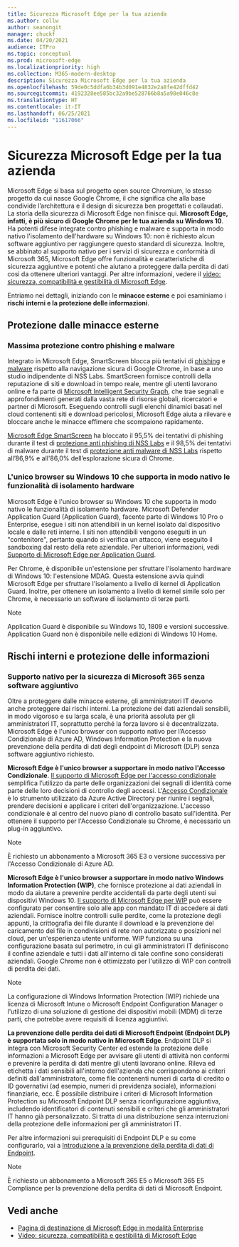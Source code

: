 ```yaml
---
title: Sicurezza Microsoft Edge per la tua azienda
ms.author: collw
author: seanongit
manager: chuckf
ms.date: 04/20/2021
audience: ITPro
ms.topic: conceptual
ms.prod: microsoft-edge
ms.localizationpriority: high
ms.collection: M365-modern-desktop
description: Sicurezza Microsoft Edge per la tua azienda
ms.openlocfilehash: 59de0c5ddfa6b34b3d091e4832e2a8fe42dffd42
ms.sourcegitcommit: 4192328ee585bc32a9be528766b8a5a98e046c8e
ms.translationtype: HT
ms.contentlocale: it-IT
ms.lasthandoff: 06/25/2021
ms.locfileid: "11617066"
---
```

# <a name="microsoft-edge-security-for-your-business"></a>Sicurezza Microsoft Edge per la tua azienda

Microsoft Edge si basa sul progetto open source Chromium, lo stesso progetto da cui nasce Google Chrome, il che significa che alla base condivide l’architettura e il design di sicurezza ben progettati e collaudati. La storia della sicurezza di Microsoft Edge non finisce qui. **Microsoft Edge, infatti, è più sicuro di Google Chrome per le tua azienda su Windows 10**. Ha potenti difese integrate contro phishing e malware e supporta in modo nativo l'isolamento dell'hardware su Windows 10: non è richiesto alcun software aggiuntivo per raggiungere questo standard di sicurezza. Inoltre, se abbinato al supporto nativo per i servizi di sicurezza e conformità di Microsoft 365, Microsoft Edge offre funzionalità e caratteristiche di sicurezza aggiuntive e potenti che aiutano a proteggere dalla perdita di dati cosi da ottenere ulteriori vantaggi. Per altre informazioni, vedere il [video: sicurezza, compatibilità e gestibilità di Microsoft Edge](microsoft-edge-video-security-compatibility-manageability.md).

Entriamo nei dettagli, iniziando con le **minacce esterne** e poi esaminiamo i **rischi interni e la protezione delle informazioni**.

## <a name="external-threat-protection"></a>Protezione dalle minacce esterne

### <a name="highest-rated-protection-against-phishing-and-malware"></a>Massima protezione contro phishing e malware

Integrato in Microsoft Edge, SmartScreen blocca più tentativi di [phishing](https://query.prod.cms.rt.microsoft.com/cms/api/am/binary/RWASN1) e [malware](https://query.prod.cms.rt.microsoft.com/cms/api/am/binary/RWANMW) rispetto alla navigazione sicura di Google Chrome, in base a uno studio indipendente di NSS Labs. SmartScreen fornisce controlli della reputazione di siti e download in tempo reale, mentre gli utenti lavorano online e fa parte di [Microsoft Intelligent Security Graph](https://www.microsoft.com/microsoft-365/windows/intelligent-security), che trae segnali e approfondimenti generati dalla vasta rete di risorse globali, ricercatori e partner di Microsoft. Eseguendo controlli sugli elenchi dinamici basati nel cloud contenenti siti e download pericolosi, Microsoft Edge aiuta a rilevare e bloccare anche le minacce effimere che scompaiono rapidamente.  

[Microsoft Edge SmartScreen](//DeployEdge/microsoft-edge-security-smartscreen) ha bloccato il 95,5% dei tentativi di phishing durante il test di [protezione anti phishing di NSS Labs](https://query.prod.cms.rt.microsoft.com/cms/api/am/binary/RWASN1) e il 98,5% dei tentativi di malware durante il test di [protezione anti malware di NSS Labs](https://query.prod.cms.rt.microsoft.com/cms/api/am/binary/RWANMW) rispetto all’86,9% e all'86,0% dell’esplorazione sicura di Chrome.

### <a name="the-only-browser-on-windows-10-that-natively-supports-hardware-isolation"></a>L'unico browser su Windows 10 che supporta in modo nativo le funzionalità di isolamento hardware

Microsoft Edge è l'unico browser su Windows 10 che supporta in modo nativo le funzionalità di isolamento hardware. Microsoft Defender Application Guard (Application Guard), facente parte di Windows 10 Pro o Enterprise, esegue i siti non attendibili in un kernel isolato dal dispositivo locale e dalle reti interne. I siti non attendibili vengono eseguiti in un "contenitore", pertanto quando si verifica un attacco, viene eseguito il sandboxing dal resto della rete aziendale. Per ulteriori informazioni, vedi [Supporto di Microsoft Edge per Application Guard](./microsoft-edge-security-windows-defender-application-guard.md).

Per Chrome, è disponibile un'estensione per sfruttare l'isolamento hardware di Windows 10: l'estensione MDAG. Questa estensione avvia quindi Microsoft Edge per sfruttare l'isolamento a livello di kernel di Application Guard. Inoltre, per ottenere un isolamento a livello di kernel simile solo per Chrome, è necessario un software di isolamento di terze parti.

> [!NOTE]
> Application Guard è disponibile su Windows 10, 1809 e versioni successive. Application Guard non è disponibile nelle edizioni di Windows 10 Home.

## <a name="internal-risks-and-information-protection"></a>Rischi interni e protezione delle informazioni

### <a name="native-support-for-microsoft-365-security-without-additional-software"></a>Supporto nativo per la sicurezza di Microsoft 365 senza software aggiuntivo

Oltre a proteggere dalle minacce esterne, gli amministratori IT devono anche proteggere dai rischi interni. La protezione dei dati aziendali sensibili, in modo vigoroso e su larga scala, è una priorità assoluta per gli amministratori IT, soprattutto perché la forza lavoro si è decentralizzata. Microsoft Edge è l'unico browser con supporto nativo per l’Accesso Condizionale di Azure AD, Windows Information Protection e la nuova prevenzione della perdita di dati degli endpoint di Microsoft (DLP) senza software aggiuntivo richiesto.

**Microsoft Edge è l'unico browser a supportare in modo nativo l'Accesso Condizionale**. [Il supporto di Microsoft Edge per l'accesso condizionale](ms-edge-security-conditional-access.md) semplifica l’utilizzo da parte delle organizzazioni dei segnali di identità come parte delle loro decisioni di controllo degli accessi. L'[Accesso Condizionale](/azure/active-directory/conditional-access/overview) è lo strumento utilizzato da Azure Active Directory per riunire i segnali, prendere decisioni e applicare i criteri dell'organizzazione. L'accesso condizionale è al centro del nuovo piano di controllo basato sull'identità. Per ottenere il supporto per l'Accesso Condizionale su Chrome, è necessario un plug-in aggiuntivo.

> [!NOTE]
> È richiesto un abbonamento a Microsoft 365 E3 o versione successiva per l'Accesso Condizionale di Azure AD.

**Microsoft Edge è l'unico browser a supportare in modo nativo Windows Information Protection (WIP)**, che fornisce protezione ai dati aziendali in modo da aiutare a prevenire perdite accidentali da parte degli utenti sui dispositivi Windows 10. [Il supporto di Microsoft Edge per WIP](./microsoft-edge-security-windows-information-protection.md) può essere configurato per consentire solo alle app con mandato IT di accedere ai dati aziendali. Fornisce inoltre controlli sulle perdite, come la protezione degli appunti, la crittografia dei file durante il download e la prevenzione del caricamento dei file in condivisioni di rete non autorizzate o posizioni nel cloud, per un'esperienza utente uniforme. WIP funziona su una configurazione basata sul perimetro, in cui gli amministratori IT definiscono il confine aziendale e tutti i dati all'interno di tale confine sono considerati aziendali. Google Chrome non è ottimizzato per l'utilizzo di WIP con controlli di perdita dei dati.

> [!NOTE]
> La configurazione di Windows Information Protection (WIP) richiede una licenza di Microsoft Intune o Microsoft Endpoint Configuration Manager o l'utilizzo di una soluzione di gestione dei dispositivi mobili (MDM) di terze parti, che potrebbe avere requisiti di licenza aggiuntivi.

**La prevenzione delle perdita dei dati di Microsoft Endpoint (Endpoint DLP) è supportata solo in modo nativo in Microsoft Edge**. Endpoint DLP si integra con Microsoft Security Center ed estende la protezione delle informazioni a Microsoft Edge per avvisare gli utenti di attività non conformi e prevenire la perdita di dati mentre gli utenti lavorano online. Rileva ed etichetta i dati sensibili all'interno dell'azienda che corrispondono ai criteri definiti dall'amministratore, come file contenenti numeri di carta di credito o ID governativi (ad esempio, numeri di previdenza sociale), informazioni finanziarie, ecc. È possibile distribuire i criteri di Microsoft Information Protection su Microsoft Endpoint DLP senza riconfigurazione aggiuntiva, includendo identificatori di contenuti sensibili e criteri che gli amministratori IT hanno già personalizzato. Si tratta di una distribuzione senza interruzioni della protezione delle informazioni per gli amministratori IT.

Per altre informazioni sui prerequisiti di Endpoint DLP e su come configurarlo, vai a [Introduzione a la prevenzione della perdita di dati di Endpoint](/microsoft-365/compliance/endpoint-dlp-getting-started?preserve-view=true&view=o365-worldwide).

> [!NOTE]
> È richiesto un abbonamento a Microsoft 365 E5 o Microsoft 365 E5 Compliance per la prevenzione della perdita di dati di Microsoft Endpoint.

## <a name="see-also"></a>Vedi anche

- [Pagina di destinazione di Microsoft Edge in modalità Enterprise](https://aka.ms/EdgeEnterprise)
- [Video: sicurezza, compatibilità e gestibilità di Microsoft Edge](microsoft-edge-video-security-compatibility-manageability.md)